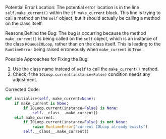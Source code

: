 Potential Error Location:
The potential error location is in the line `self.make_current()` within the `if make_current` block. This line is trying to call a method on the `self` object, but it should actually be calling a method on the class itself.

Reasons Behind the Bug:
The bug is occurring because the method `make_current()` is being called on the `self` object, which is an instance of the class `KQueueIOLoop`, rather than on the class itself. This is leading to the `RuntimeError` being raised erroneously when `make_current` is `True`.

Possible Approaches for Fixing the Bug:
1. Use the class name instead of `self` to call the `make_current()` method.
2. Check if the `IOLoop.current(instance=False)` condition needs any adjustment.

Corrected Code:

```python
def initialize(self, make_current=None):
    if make_current is None:
        if IOLoop.current(instance=False) is None:
            self.__class__.make_current()
    elif make_current:
        if IOLoop.current(instance=False) is not None:
            raise RuntimeError("current IOLoop already exists")
        self.__class__.make_current()
```
